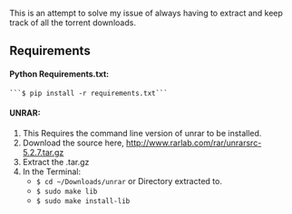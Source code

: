 This is an attempt to solve my issue of always having to extract and keep track of all the torrent downloads.

## Requirements

#### Python Requirements.txt:

    ```$ pip install -r requirements.txt```

#### UNRAR:

1. This Requires the command line version of unrar to be installed.
2. Download the source here, http://www.rarlab.com/rar/unrarsrc-5.2.7.tar.gz
3. Extract the .tar.gz
3. In the Terminal:
   * ```$ cd ~/Downloads/unrar``` or Directory extracted to.
   * ```$ sudo make lib```
   * ```$ sudo make install-lib```
   